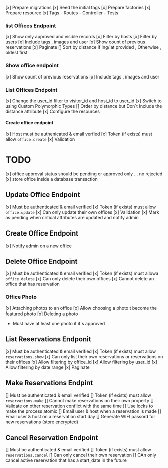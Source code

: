 [x] Prepare migrations 
[x] Seed the initial tags 
[x] Prepare factories 
[x] Prepare resource 
[x] Tags 
    - Routes
    - Controller
    - Tests

### list Offices Endpoint 
[x] Show only approved and visible records 
[x] Filter by hosts 
[x] Filter by users 
[x] Include tags , images and user
[x] Show count of previous reservations 
[x] Paginate 
[] Sort by distance if lng/lat provided , Otherwise , oldest first 

### Show office endpoint 

[x] Show count of previous reservations 
[x] Include tags , images and user

### List Offices Endpoint

[x] Change the user_id filter to visitor_id and host_id to user_id 
[x] Switch to using Custom Polymorphic Types 
[] Order by distance but Don`t Include the distance attribute 
[x] Configure the resources 

#### Create office endpoint 

[x] Host must be authenicated & email verfied 
[x] Token (if exists) must allow `office.create`
[x] Validation 

# TODO 

[x] office approval status should be pending or approved only ... no rejected
[x] store office inside a database transaction

## Update Office Endpoint 

[x] Must be authenticated & email verified 
[x] Token (if exists) must allow `office.update`
[x] Can only update their own offices
[x] Validation 
[x] Mark as pending when critical attributes are updated and notify admin 

## Create Office Endpoint 

[x] Notify admin on a new office

## Delete Office Endpoint 

[x] Must be authenticated & email verified
[x] Token (if exists) must allowa `office.delete`
[x] Can only delete their own offices
[x] Cannot delete an office that has reservation 

### Office Photo

[x] Attaching photos to an office 
[x] Allow choosing a photo t become the featured photo 
[x] Deleting a photo 
- Must have at least one photo if it`s approved

## List Reservations Endponit 

[x] Must be authenticated & email verified
[x] Token (if exists) must allow `reservations.show`
[x] Can only list their own reservations or reservations on their offices
[x] Allow filtering by office_id
[x] Allow filtering by user_id
[x] Allow filtering by date range 
[x] Paginate

## Make Reservations Endpint 

[] Must be authenticated & email verified
[] Token (if exists) must allow `reservations.make`
[] Cannot make reservations on their own property
[] Validate on other reservation conflict with the same time 
[] Use locks to make the process atomic 
[] Email user & host when a reservation is made 
[] Email user & host on a reservation start day 
[] Generate WIFI passord for new reservations (store encrypted)

## Cancel Reservation Endpoint 

[] Must be authenticated & email verified
[] Token (if exists) must allow `reservations.cancel`
[] Can only cancel their own reservation 
[] CAn only cancel active reservation that has a start_date in the future












